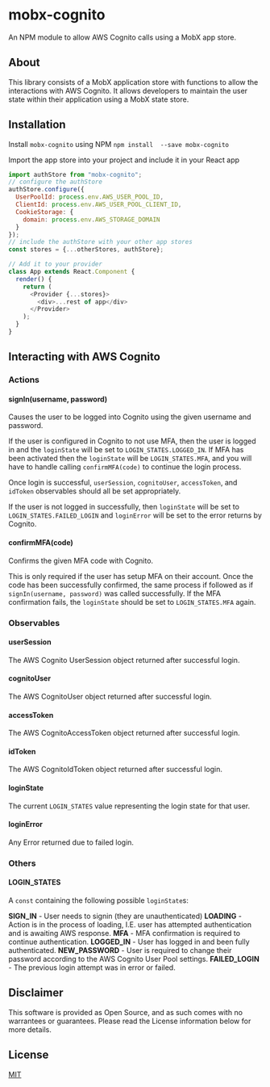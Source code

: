 # mobx-cognito
An NPM module to allow AWS Cognito calls using a MobX app store.

## About
This library consists of a MobX application store with functions to allow the interactions with AWS Cognito.  It allows developers to maintain the user state within their application using a MobX state store.

## Installation
Install `mobx-cognito` using NPM
	`npm install  --save mobx-cognito`

Import the app store into your project and include it in your React app
```javascript
import authStore from "mobx-cognito";
// configure the authStore
authStore.configure({
  UserPoolId: process.env.AWS_USER_POOL_ID,
  ClientId: process.env.AWS_USER_POOL_CLIENT_ID,
  CookieStorage: {
    domain: process.env.AWS_STORAGE_DOMAIN
  }
});
// include the authStore with your other app stores
const stores = {...otherStores, authStore};

// Add it to your provider
class App extends React.Component {
  render() {
    return (
	  <Provider {...stores}>
	    <div>...rest of app</div>
	  </Provider>
	);
  }
}
```

## Interacting with AWS Cognito

### Actions
#### signIn(username, password)
Causes the user to be logged into Cognito using the given username and password.

If the user is configured in Cognito to not use MFA, then the user is logged in and the `loginState` will be set to `LOGIN_STATES.LOGGED_IN`.  If MFA has been activated then the `loginState` will be `LOGIN_STATES.MFA`, and you will have to handle calling `confirmMFA(code)` to continue the login process.

Once login is successful, `userSession`, `cognitoUser`, `accessToken`, and `idToken` observables should all be set appropriately.

If the user is not logged in successfully, then `loginState` will be set to `LOGIN_STATES.FAILED_LOGIN` and `loginError` will be set to the error returns by Cognito.

#### confirmMFA(code)
Confirms the given MFA code with Cognito.

This is only required if the user has setup MFA on their account.  Once the code has been successfully confirmed, the same process if followed as if `signIn(username, password)` was called successfully.  If the MFA confirmation fails, the `loginState` should be set to `LOGIN_STATES.MFA` again.

### Observables
#### userSession
The AWS Cognito UserSession object returned after successful login.

#### cognitoUser
The AWS CognitoUser object returned after successful login.

#### accessToken
The AWS CognitoAccessToken object returned after successful login.

#### idToken
The AWS CognitoIdToken object returned after successful login.

#### loginState
The current `LOGIN_STATES` value representing the login state for that user.

#### loginError
Any Error returned due to failed login.

### Others
#### LOGIN_STATES
A `const` containing the following possible `loginState`s:

**SIGN_IN** - User needs to signin (they are unauthenticated)
**LOADING** - Action is in the process of loading, I.E. user has attempted authentication and is awaiting AWS response.
**MFA** - MFA confirmation is required to continue authentication.
**LOGGED_IN** - User has logged in and been fully authenticated.
**NEW_PASSWORD** - User is required to change their password according to the AWS Cognito User Pool settings.
**FAILED_LOGIN** - The previous login attempt was in error or failed.

## Disclaimer
This software is provided as Open Source, and as such comes with no warrantees or guarantees.  Please read the License information below for more details.

## License
[MIT](https://github.com/Availity/react-block-ui/blob/HEAD/LICENSE)